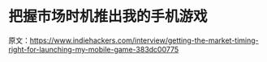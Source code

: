 # 把握市场时机推出我的手机游戏

原文：<https://www.indiehackers.com/interview/getting-the-market-timing-right-for-launching-my-mobile-game-383dc00775>
